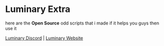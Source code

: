 # Luminary Extra

here are the **Open Source** odd scripts that i made if it helps you guys then use it

[Luminary Discord](https://discord.gg/GJNn6TTX5K)  |  [Luminary Website](https://lumin4ry.space/)
